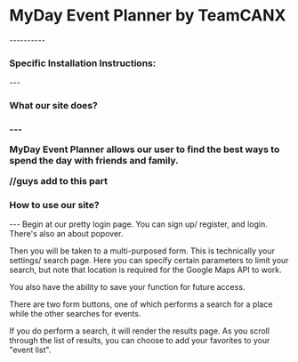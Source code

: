 <h1>MyDay Event Planner by TeamCANX</h1>
----------

<h3>Specific Installation Instructions:</h3>
---

<h3>What our site does?<h3>
---

MyDay Event Planner allows our user to find the best ways to spend the day with friends and family.

//guys add to this part

<h3>How to use our site?</h3>
---
Begin at our pretty login page. You can sign up/ register, and login. There's also an about popover.

Then you will be taken to a multi-purposed form. This is technically your settings/ search page. Here you can specify certain parameters to limit your search, but note that location is required for the Google Maps API to work.

You also have the ability to save your function for future access.

There are two form buttons, one of which performs a search for a place while the other searches for events.

If you do perform a search, it will render the results page. As you scroll through the list of results, you can choose to add your favorites to your "event list".
